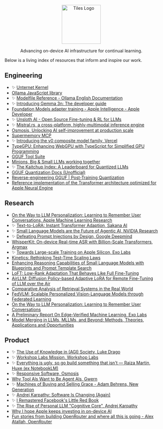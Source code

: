<p align="center">
  <a href="https://github.com/tileshq/">
    <img src="https://avatars.githubusercontent.com/u/210493283?s=400&u=2f11fffd96608dab3c5e471f0b2ca3d51b528103&v=4" alt="Tiles Logo" width="128" />
  </a>
</p>

<p align="center">
  Advancing on-device AI infrastructure for continual learning.
</p>

Below is a living index of resources that inform and inspire our work.

## Engineering
- ✨ [Unternet Kernel](https://github.com/unternet-co/client/tree/main/kernel?utm_source=tiles.run)
- [Ollama JavaScript library](https://github.com/ollama/ollama-js?utm_source=tiles.run)
- ✨ [Modelfile Reference - Ollama English Documentation](https://ollama.readthedocs.io/en/modelfile/?utm_source=tiles.run)
- ✨ [Introducing Gemma 3n: The developer guide](https://developers.googleblog.com/en/introducing-gemma-3n-developer-guide/?utm_source=tiles.run)
- [Foundation Models adapter training - Apple Intelligence - Apple Developer](https://developer.apple.com/apple-intelligence/foundation-models-adapter/?utm_source=tiles.run)
- ✨ [Unsloth AI - Open Source Fine-tuning & RL for LLMs](https://unsloth.ai/?utm_source=tiles.run)
- ✨ [Mistral.rs, a cross-platform, highly-multimodal inference engine](https://github.com/EricLBuehler/mistral.rs?utm_source=tiles.run)
- [Osmosis, Unlocking AI self-improvement at production scale](https://osmosis.ai/?utm_source=tiles.run)
- [Supermemory MCP](https://mcp.supermemory.ai/)
- ✨ [Introducing the v0 composite model family, Vercel](https://vercel.com/blog/v0-composite-model-family#why-does-v0-need-a-composite-model-architecture?)
- [TypeGPU: Enhancing WebGPU with TypeScript for Simplified GPU Programming](https://github.com/software-mansion/TypeGPU?utm_source=tiles.run)
- [GGUF Tool Suite](https://github.com/Thireus/GGUF-Tool-Suite/?utm_source=tiles.run)
- [Minions, Big & Small LLMs working together](https://github.com/HazyResearch/minions?utm_source=tiles.run)
- ✨ [The Kaitchup Index: A Leaderboard for Quantized LLMs](https://kaitchup.substack.com/p/the-kaitchup-index?utm_source=tiles.run)
- [GGUF Quantization Docs (Unofficial)](https://github.com/iuliaturc/gguf-docs?utm_source=tiles.run)
- [Reverse-engineering GGUF | Post-Training Quantization](https://www.youtube.com/watch?v=vW30o4U9BFE)
- [Reference implementation of the Transformer architecture optimized for Apple Neural Engine](https://github.com/apple/ml-ane-transformers?utm_source=tiles.run)

## Research
- [On the Way to LLM Personalization: Learning to Remember User Conversations, Apple Machine Learning Research](https://machinelearning.apple.com/research/on-the-way)
- ✨ [Text-to-LoRA: Instant Transformer Adaption, Sakana AI](https://arxiv.org/abs/2506.06105?utm_source=tiles.run)
- ✨ [Small Language Models are the Future of Agentic AI, NVIDIA Research](https://arxiv.org/abs/2506.02153?utm_source=tiles.run)
- ✨ [Defeating Prompt Injections by Design, Google Deepmind](https://arxiv.org/abs/2503.18813?utm_source=tiles.run)
- [WhisperKit: On-device Real-time ASR with Billion-Scale Transformers, Argmax](https://openreview.net/attachment?id=6lC3MPFbVg&name=pdf&utm_source=tiles.run)
- ✨ [Towards Large-scale Training on Apple Silicon, Exo Labs](https://openreview.net/pdf?id=TJjP8d5bms&utm_source=tiles.run)
- [Kinetics: Rethinking Test-Time Scaling Laws](https://openreview.net/attachment?id=qxnJrm47Ag&name=pdf&?utm_source=tiles.run)
- [Enhancing Reasoning Capabilities of Small Language Models with Blueprints and Prompt Template Search](https://openreview.net/attachment?id=LsNstclw8Z&name=pdf&)
- [LoFT: Low-Rank Adaptation That Behaves Like Full Fine-Tuning](https://arxiv.org/pdf/2505.21289?utm_source=tiles.run)
- [AirLLM: Diffusion Policy-based Adaptive LoRA for Remote Fine-Tuning of LLM over the Air](https://arxiv.org/abs/2507.11515?utm_source=tiles.run)
- [Comparative Analysis of Retrieval Systems in the Real World](https://arxiv.org/pdf/2405.02048?utm_source=tiles.run)
- [FedVLM: Scalable Personalized Vision-Language Models through Federated Learning](https://arxiv.org/abs/2507.17088?utm_source=tiles.run)
- [On the Way to LLM Personalization: Learning to Remember User Conversations](https://arxiv.org/abs/2411.13405?utm_source=tiles.run)
- [A Preliminary Report On Edge-Verified Machine Learning, Exo Labs](https://github.com/exo-explore/evML?utm_source=tiles.run)
- [Model Merging in LLMs, MLLMs, and Beyond: Methods, Theories, Applications and Opportunities](https://arxiv.org/abs/2408.07666?utm_source=tiles.run)

## Product

- ✨ [The Use of Knowledge in (AGI) Society, Luke Drago](https://lukedrago.substack.com/cp/160938645?utm_source=tiles.run)
- ✨ [Workshop Labs Mission, Workshop Labs](https://workshoplabs.ai/?utm_source=tiles.run)
- ✨ [Everything is ugly, so go build something that isn't — Raiza Martin, Huxe (ex NotebookLM)](https://www.youtube.com/watch?v=yG5d5UaGz1M?utm_source=tiles.run)
- ✨ [Responsive Software, Osmosis](https://osmosis.ai/blog/responsive-software?utm_source=tiles.run)
- [Why Tool Als Want to Be Agent Als, Gwern](https://gwern.net/tool-ai?utm_source=tiles.run)
- ✨ [Machines of Buying and Selling Grace - Adam Behrens, New Generation](https://www.youtube.com/watch?v=zlZz0mDF2eg?utm_source=tiles.run)
- ✨ [Andrej Karpathy: Software Is Changing (Again)](https://www.youtube.com/watch?v=LCEmiRjPEtQ&t=2211s?utm_source=tiles.run)
- ✨ [I Remastered Facebook's Little Red Book](https://spaccapeli.com/i-remastered-facebooks-little-red-book?utm_source=tiles.run)
- ✨ [The Rise of Personal LLM "Cognitive Core", Andrej Karpathy](https://x.com/karpathy/status/1938626382248149433?utm_source=tiles.run)
- [Why I hope Apple keeps investing in on-device AI](https://www.computerworld.com/article/4016798/why-i-hope-apple-keeps-investing-in-on-device-ai.html?utm_source=tiles.run)
- [Fun stories from building OpenRouter and where all this is going - Alex Atallah, OpenRouter](https://www.youtube.com/watch?v=84Vtz2IL1Ug?utm_source=tiles.run)



